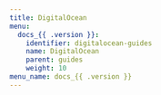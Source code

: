 ```yaml
---
title: DigitalOcean
menu:
  docs_{{ .version }}:
    identifier: digitalocean-guides
    name: DigitalOcean
    parent: guides
    weight: 10
menu_name: docs_{{ .version }}
---
```

